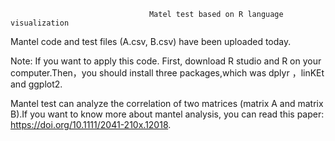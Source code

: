                                    Matel test based on R language visualization
Mantel code and test files (A.csv, B.csv) have been uploaded today.

Note: If you want to apply this code. First, download R studio and R on your computer.Then，you should install three packages,which was dplyr ，linKEt and ggplot2.

Mantel test can analyze the correlation of two matrices (matrix A and matrix B).If you want to know more about mantel analysis, you can read this paper: https://doi.org/10.1111/2041-210x.12018.

